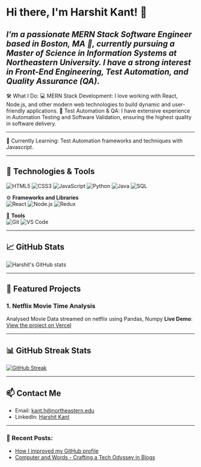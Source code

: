 # Hi there, I'm Harshit Kant! 👋

*I’m a passionate MERN Stack Software Engineer based in Boston, MA 🏡, currently pursuing a Master of Science in Information Systems at Northeastern University. I have a strong interest in Front-End Engineering, Test Automation, and Quality Assurance (QA)*.
---

🛠 What I Do:
💻 MERN Stack Development: I love working with React, Node.js, and other modern web technologies to build dynamic and user-friendly applications.
🤖 Test Automation & QA: I have extensive experience in Automation Testing and Software Validation, ensuring the highest quality in software delivery.

---

🌱 Currently Learning:
Test Automation frameworks and techniques with Javascript.

---

## 🔧 Technologies & Tools

![HTML5](https://img.shields.io/badge/-HTML5-333333?style=flat&logo=HTML5)
![CSS3](https://img.shields.io/badge/-CSS3-333333?style=flat&logo=css3)
![JavaScript](https://img.shields.io/badge/-JavaScript-333333?style=flat&logo=javascript)
![Python](https://img.shields.io/badge/-Python-333333?style=flat&logo=python)
![Java](https://img.shields.io/badge/-Java-333333?style=flat&logo=java)
![SQL](https://img.shields.io/badge/-SQL-333333?style=flat&logo=postgresql)

⚙️ **Frameworks and Libraries**  
![React](https://img.shields.io/badge/-React-333333?style=flat&logo=react)
![Node.js](https://img.shields.io/badge/-Node.js-333333?style=flat&logo=node.js)
![Redux](https://img.shields.io/badge/-Redux-333333?style=flat&logo=redux)

🔧 **Tools**  
![Git](https://img.shields.io/badge/-Git-333333?style=flat&logo=git)
![VS Code](https://img.shields.io/badge/-VS%20Code-333333?style=flat&logo=visual-studio-code)

---

## 📈 GitHub Stats
![Harshit's GitHub stats](https://github-readme-stats.vercel.app/api?username=hkant27008&show_icons=true&theme=radical)

---

## 🚀 Featured Projects
### 1. Netflix Movie Time Analysis 
Analysed Movie Data streamed on netflix using Pandas, Numpy 
**Live Demo**: [View the project on Vercel](https://vercel.com/hkant27008s-projects/netflix_movie_time_analysis/deployments)


---

## 📊 GitHub Streak Stats
[![GitHub Streak](https://streak-stats.demolab.com?user=hkant27008&theme=radical)](https://git.io/streak-stats)

---

## 📫 Contact Me

- Email: [kant.h@northeastern.edu](mailto:kant.h@northeastern.edu)
- LinkedIn: [Harshit Kant](https://www.linkedin.com/in/harshit-kant-hk-0a87864b/)

---

### 📝 Recent Posts:
<!-- BLOG-POST-LIST:START -->
- [How I improved my GitHub profile](https://www.linkedin.com/feed/update/urn:li:activity:7233659266694291457/)
- [Computer and Words - Crafting a Tech Odyssey in Blogs](https://www.linkedin.com/pulse/computer-words-crafting-tech-odyssey-blogs-harshit-kant-qfbpe/)
<!-- BLOG-POST-LIST:END -->
